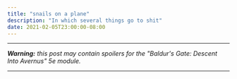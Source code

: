 ```yaml
---
title: "snails on a plane"
description: "In which several things go to shit"
date: 2021-02-05T23:00:00-08:00
---
```


---

_**Warning:** this post may contain spoilers for the "Baldur's Gate: Descent Into Avernus" 5e module._

---
